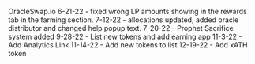 OracleSwap.io
6-21-22 - fixed wrong LP amounts showing in the rewards tab in the farming section.
7-12-22 - allocations updated, added oracle distributor and changed help popup text.
7-20-22 - Prophet Sacrifice system added
9-28-22 - List new tokens and add earning app
11-3-22 - Add Analytics Link
11-14-22 - Add new tokens to list
12-19-22 - Add xATH token